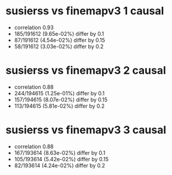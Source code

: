 # susierss vs finemapv3  1 causal

- correlation 0.93
- 185/191612 (9.65e-02%) differ by 0.1
- 87/191612 (4.54e-02%) differ by 0.15
- 58/191612 (3.03e-02%) differ by 0.2


# susierss vs finemapv3  2 causal

- correlation 0.88
- 244/194615 (1.25e-01%) differ by 0.1
- 157/194615 (8.07e-02%) differ by 0.15
- 113/194615 (5.81e-02%) differ by 0.2


# susierss vs finemapv3  3 causal

- correlation 0.88
- 167/193614 (8.63e-02%) differ by 0.1
- 105/193614 (5.42e-02%) differ by 0.15
- 82/193614 (4.24e-02%) differ by 0.2


